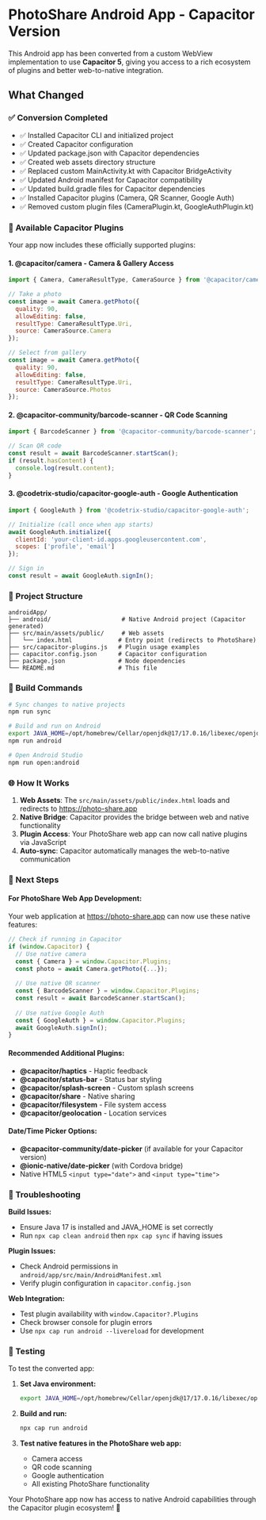 # PhotoShare Android App - Capacitor Version

This Android app has been converted from a custom WebView implementation to use **Capacitor 5**, giving you access to a rich ecosystem of plugins and better web-to-native integration.

## What Changed

### ✅ Conversion Completed
- ✅ Installed Capacitor CLI and initialized project
- ✅ Created Capacitor configuration 
- ✅ Updated package.json with Capacitor dependencies
- ✅ Created web assets directory structure
- ✅ Replaced custom MainActivity.kt with Capacitor BridgeActivity
- ✅ Updated Android manifest for Capacitor compatibility
- ✅ Updated build.gradle files for Capacitor dependencies
- ✅ Installed Capacitor plugins (Camera, QR Scanner, Google Auth)
- ✅ Removed custom plugin files (CameraPlugin.kt, GoogleAuthPlugin.kt)

### 🔌 Available Capacitor Plugins

Your app now includes these officially supported plugins:

#### 1. **@capacitor/camera** - Camera & Gallery Access
```javascript
import { Camera, CameraResultType, CameraSource } from '@capacitor/camera';

// Take a photo
const image = await Camera.getPhoto({
  quality: 90,
  allowEditing: false,
  resultType: CameraResultType.Uri,
  source: CameraSource.Camera
});

// Select from gallery
const image = await Camera.getPhoto({
  quality: 90,
  allowEditing: false,
  resultType: CameraResultType.Uri,
  source: CameraSource.Photos
});
```

#### 2. **@capacitor-community/barcode-scanner** - QR Code Scanning
```javascript
import { BarcodeScanner } from '@capacitor-community/barcode-scanner';

// Scan QR code
const result = await BarcodeScanner.startScan();
if (result.hasContent) {
  console.log(result.content);
}
```

#### 3. **@codetrix-studio/capacitor-google-auth** - Google Authentication
```javascript
import { GoogleAuth } from '@codetrix-studio/capacitor-google-auth';

// Initialize (call once when app starts)
await GoogleAuth.initialize({
  clientId: 'your-client-id.apps.googleusercontent.com',
  scopes: ['profile', 'email']
});

// Sign in
const result = await GoogleAuth.signIn();
```

### 📁 Project Structure

```
androidApp/
├── android/                    # Native Android project (Capacitor generated)
├── src/main/assets/public/     # Web assets
│   └── index.html             # Entry point (redirects to PhotoShare)
├── src/capacitor-plugins.js   # Plugin usage examples
├── capacitor.config.json      # Capacitor configuration
├── package.json               # Node dependencies
└── README.md                  # This file
```

### 🔧 Build Commands

```bash
# Sync changes to native projects
npm run sync

# Build and run on Android
export JAVA_HOME=/opt/homebrew/Cellar/openjdk@17/17.0.16/libexec/openjdk.jdk/Contents/Home
npm run android

# Open Android Studio
npm run open:android
```

### 🌐 How It Works

1. **Web Assets**: The `src/main/assets/public/index.html` loads and redirects to https://photo-share.app
2. **Native Bridge**: Capacitor provides the bridge between web and native functionality  
3. **Plugin Access**: Your PhotoShare web app can now call native plugins via JavaScript
4. **Auto-sync**: Capacitor automatically manages the web-to-native communication

### 🚀 Next Steps

#### For PhotoShare Web App Development:
Your web application at https://photo-share.app can now use these native features:

```javascript
// Check if running in Capacitor
if (window.Capacitor) {
  // Use native camera
  const { Camera } = window.Capacitor.Plugins;
  const photo = await Camera.getPhoto({...});
  
  // Use native QR scanner
  const { BarcodeScanner } = window.Capacitor.Plugins;
  const result = await BarcodeScanner.startScan();
  
  // Use native Google Auth
  const { GoogleAuth } = window.Capacitor.Plugins;
  await GoogleAuth.signIn();
}
```

#### Recommended Additional Plugins:
- **@capacitor/haptics** - Haptic feedback
- **@capacitor/status-bar** - Status bar styling
- **@capacitor/splash-screen** - Custom splash screens
- **@capacitor/share** - Native sharing
- **@capacitor/filesystem** - File system access
- **@capacitor/geolocation** - Location services

#### Date/Time Picker Options:
- **@capacitor-community/date-picker** (if available for your Capacitor version)
- **@ionic-native/date-picker** (with Cordova bridge)
- Native HTML5 `<input type="date">` and `<input type="time">`

### 🐛 Troubleshooting

**Build Issues:**
- Ensure Java 17 is installed and JAVA_HOME is set correctly
- Run `npx cap clean android` then `npx cap sync` if having issues

**Plugin Issues:**
- Check Android permissions in `android/app/src/main/AndroidManifest.xml`
- Verify plugin configuration in `capacitor.config.json`

**Web Integration:**
- Test plugin availability with `window.Capacitor?.Plugins`
- Check browser console for plugin errors
- Use `npx cap run android --livereload` for development

### 📱 Testing

To test the converted app:

1. **Set Java environment:**
   ```bash
   export JAVA_HOME=/opt/homebrew/Cellar/openjdk@17/17.0.16/libexec/openjdk.jdk/Contents/Home
   ```

2. **Build and run:**
   ```bash
   npx cap run android
   ```

3. **Test native features in the PhotoShare web app:**
   - Camera access
   - QR code scanning  
   - Google authentication
   - All existing PhotoShare functionality

Your PhotoShare app now has access to native Android capabilities through the Capacitor plugin ecosystem! 🎉